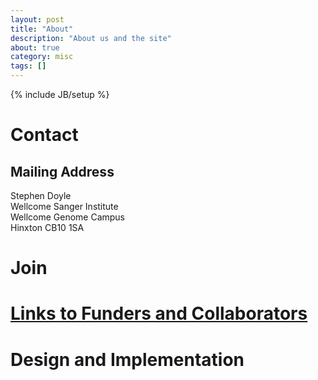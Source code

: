 ```yaml
---
layout: post
title: "About"
description: "About us and the site"
about: true
category: misc
tags: []
---
```

{% include JB/setup %}

<a name="contact"></a>

# Contact

## Mailing Address
Stephen Doyle <br/>
Wellcome Sanger Institute <br/>
Wellcome Genome Campus <br/>
Hinxton CB10 1SA


<a name="join"></a>

# Join

# [Links to Funders and Collaborators](/links.html)

# Design and Implementation
